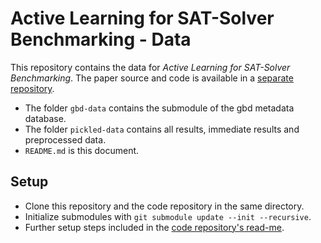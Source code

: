 # Active Learning for SAT-Solver Benchmarking - Data

This repository contains the data for *Active Learning for SAT-Solver Benchmarking*.
The paper source and code is available in a [separate repository](https://github.com/mathefuchs/al-for-sat-solver-benchmarking).

* The folder `gbd-data` contains the submodule of the gbd metadata database.
* The folder `pickled-data` contains all results, immediate results and preprocessed data.
* `README.md` is this document.

## Setup

* Clone this repository and the code repository in the same directory.
* Initialize submodules with `git submodule update --init --recursive`.
* Further setup steps included in the [code repository's read-me](https://github.com/mathefuchs/al-for-sat-solver-benchmarking).
